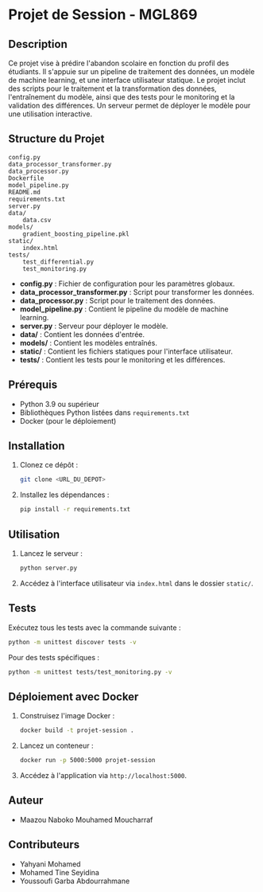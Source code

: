 # Projet de Session - MGL869

## Description
Ce projet vise à prédire l'abandon scolaire en fonction du profil des étudiants. Il s'appuie sur un pipeline de traitement des données, un modèle de machine learning, et une interface utilisateur statique. Le projet inclut des scripts pour le traitement et la transformation des données, l'entraînement du modèle, ainsi que des tests pour le monitoring et la validation des différences. Un serveur permet de déployer le modèle pour une utilisation interactive.

## Structure du Projet
```
config.py
data_processor_transformer.py
data_processor.py
Dockerfile
model_pipeline.py
README.md
requirements.txt
server.py
data/
    data.csv
models/
    gradient_boosting_pipeline.pkl
static/
    index.html
tests/
    test_differential.py
    test_monitoring.py
```

- **config.py** : Fichier de configuration pour les paramètres globaux.
- **data_processor_transformer.py** : Script pour transformer les données.
- **data_processor.py** : Script pour le traitement des données.
- **model_pipeline.py** : Contient le pipeline du modèle de machine learning.
- **server.py** : Serveur pour déployer le modèle.
- **data/** : Contient les données d'entrée.
- **models/** : Contient les modèles entraînés.
- **static/** : Contient les fichiers statiques pour l'interface utilisateur.
- **tests/** : Contient les tests pour le monitoring et les différences.

## Prérequis
- Python 3.9 ou supérieur
- Bibliothèques Python listées dans `requirements.txt`
- Docker (pour le déploiement)

## Installation
1. Clonez ce dépôt :
   ```bash
   git clone <URL_DU_DEPOT>
   ```
2. Installez les dépendances :
   ```bash
   pip install -r requirements.txt
   ```

## Utilisation
1. Lancez le serveur :
   ```bash
   python server.py
   ```
2. Accédez à l'interface utilisateur via `index.html` dans le dossier `static/`.

## Tests
Exécutez tous les tests avec la commande suivante :
```bash
python -m unittest discover tests -v
```
Pour des tests spécifiques :
```bash
python -m unittest tests/test_monitoring.py -v
```

## Déploiement avec Docker
1. Construisez l'image Docker :
   ```bash
   docker build -t projet-session .
   ```
2. Lancez un conteneur :
   ```bash
   docker run -p 5000:5000 projet-session
   ```
3. Accédez à l'application via `http://localhost:5000`.

## Auteur
- Maazou Naboko Mouhamed Moucharraf

## Contributeurs
- Yahyani Mohamed
- Mohamed Tine Seyidina
- Youssoufi Garba Abdourrahmane
